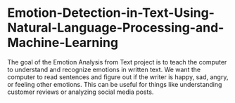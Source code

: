 # Emotion-Detection-in-Text-Using-Natural-Language-Processing-and-Machine-Learning
The goal of the Emotion Analysis from Text project is to teach the computer to understand and recognize emotions in written text. We want the computer to read sentences and figure out if the writer is happy, sad, angry, or feeling other emotions. This can be useful for things like understanding customer reviews or analyzing social media posts.
